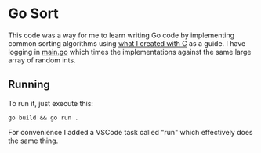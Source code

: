 # Go Sort

This code was a way for me to learn writing Go code by implementing common sorting algorithms using [what I created with C](https://github.com/richardwalenga/csort) as a guide. I have logging in [main.go](main.go) which times the implementations against the same large array of random ints.

## Running

To run it, just execute this:
```
go build && go run .
```

For convenience I added a VSCode task called "run" which effectively does the same thing.